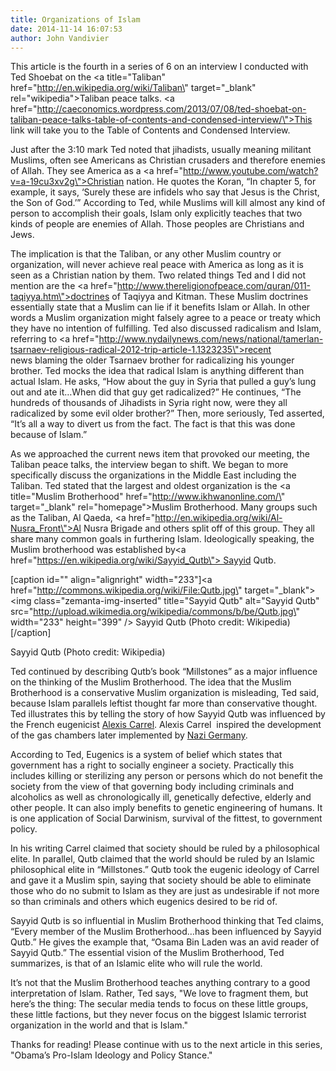 ```yaml
---
title: Organizations of Islam
date: 2014-11-14 16:07:53
author: John Vandivier
---
```




This article is the fourth in a series of 6 on an interview I conducted with Ted Shoebat on the <a title=\"Taliban\" href=\"http://en.wikipedia.org/wiki/Taliban\" target=\"_blank\" rel=\"wikipedia\">Taliban</a> peace talks. <a href=\"http://caeconomics.wordpress.com/2013/07/08/ted-shoebat-on-taliban-peace-talks-table-of-contents-and-condensed-interview/\">This link will take you to the Table of Contents and Condensed Interview</a>.

Just after the 3:10 mark Ted noted that jihadists, usually meaning militant Muslims, often see Americans as Christian crusaders and therefore enemies of Allah. They see America as a <a href=\"http://www.youtube.com/watch?v=a-19cu3xv2g\">Christian nation</a>. He quotes the Koran, “In chapter 5, for example, it says, ‘Surely these are infidels who say that Jesus is the Christ, the Son of God.’” According to Ted, while Muslims will kill almost any kind of person to accomplish their goals, Islam only explicitly teaches that two kinds of people are enemies of Allah. Those peoples are Christians and Jews.

The implication is that the Taliban, or any other Muslim country or organization, will never achieve real peace with America as long as it is seen as a Christian nation by them. Two related things Ted and I did not mention are the <a href=\"http://www.thereligionofpeace.com/quran/011-taqiyya.htm\">doctrines of Taqiyya and Kitman</a>. These Muslim doctrines essentially state that a Muslim can lie if it benefits Islam or Allah. In other words a Muslim organization might falsely agree to a peace or treaty which they have no intention of fulfilling. Ted also discussed radicalism and Islam, referring to <a href=\"http://www.nydailynews.com/news/national/tamerlan-tsarnaev-religious-radical-2012-trip-article-1.1323235\">recent news</a> blaming the older Tsarnaev brother for radicalizing his younger brother. Ted mocks the idea that radical Islam is anything different than actual Islam. He asks, “How about the guy in Syria that pulled a guy’s lung out and ate it…When did that guy get radicalized?” He continues, “The hundreds of thousands of Jihadists in Syria right now, were they all radicalized by some evil older brother?” Then, more seriously, Ted asserted, “It’s all a way to divert us from the fact. The fact is that this was done because of Islam.”

As we approached the current news item that provoked our meeting, the Taliban peace talks, the interview began to shift. We began to more specifically discuss the organizations in the Middle East including the Taliban. Ted stated that the largest and oldest organization is the <a title=\"Muslim Brotherhood\" href=\"http://www.ikhwanonline.com/\" target=\"_blank\" rel=\"homepage\">Muslim Brotherhood</a>. Many groups such as the Taliban, Al Qaeda, <a href=\"http://en.wikipedia.org/wiki/Al-Nusra_Front\">Al Nusra Brigade</a> and others split off of this group. They all share many common goals in furthering Islam. Ideologically speaking, the Muslim brotherhood was established by<a href=\"https://en.wikipedia.org/wiki/Sayyid_Qutb\"> Sayyid Qutb</a>.
<div>

[caption id=\"\" align=\"alignright\" width=\"233\"]<a href=\"http://commons.wikipedia.org/wiki/File:Qutb.jpg\" target=\"_blank\"><img class=\"zemanta-img-inserted\" title=\"Sayyid Qutb\" alt=\"Sayyid Qutb\" src=\"http://upload.wikimedia.org/wikipedia/commons/b/be/Qutb.jpg\" width=\"233\" height=\"399\" /></a> Sayyid Qutb (Photo credit: Wikipedia)[/caption]

Sayyid Qutb (Photo credit: Wikipedia)

</div>
Ted continued by describing Qutb’s book “Millstones” as a major influence on the thinking of the Muslim Brotherhood. The idea that the Muslim Brotherhood is a conservative Muslim organization is misleading, Ted said, because Islam parallels leftist thought far more than conservative thought. Ted illustrates this by telling the story of how Sayyid Qutb was influenced by the French eugenicist <a href=\"https://en.wikipedia.org/wiki/Alexis_Carrel\">Alexis Carrel</a>. Alexis Carrel  inspired the development of the gas chambers later implemented by <a title=\"Nazi Germany\" href=\"http://maps.google.com/maps?ll=52.5166666667,13.4&amp;spn=10.0,10.0&amp;q=52.5166666667,13.4%20(Nazi%20Germany)&amp;t=h\" target=\"_blank\" rel=\"geolocation\">Nazi Germany</a>.

According to Ted, Eugenics is a system of belief which states that government has a right to socially engineer a society. Practically this includes killing or sterilizing any person or persons which do not benefit the society from the view of that governing body including criminals and alcoholics as well as chronologically ill, genetically defective, elderly and other people. It can also imply benefits to genetic engineering of humans. It is one application of Social Darwinism, survival of the fittest, to government policy.

In his writing Carrel claimed that society should be ruled by a philosophical elite. In parallel, Qutb claimed that the world should be ruled by an Islamic philosophical elite in “Millstones.” Qutb took the eugenic ideology of Carrel and gave it a Muslim spin, saying that society should be able to eliminate those who do no submit to Islam as they are just as undesirable if not more so than criminals and others which eugenics desired to be rid of.

Sayyid Qutb is so influential in Muslim Brotherhood thinking that Ted claims, “Every member of the Muslim Brotherhood…has been influenced by Sayyid Qutb.” He gives the example that, “Osama Bin Laden was an avid reader of Sayyid Qutb.” The essential vision of the Muslim Brotherhood, Ted summarizes, is that of an Islamic elite who will rule the world.

It’s not that the Muslim Brotherhood teaches anything contrary to a good interpretation of Islam. Rather, Ted says, \"We love to fragment them, but here’s the thing: The secular media tends to focus on these little groups, these little factions, but they never focus on the biggest Islamic terrorist organization in the world and that is Islam.\"

Thanks for reading! Please continue with us to the next article in this series, \"Obama’s Pro-Islam Ideology and Policy Stance.\"